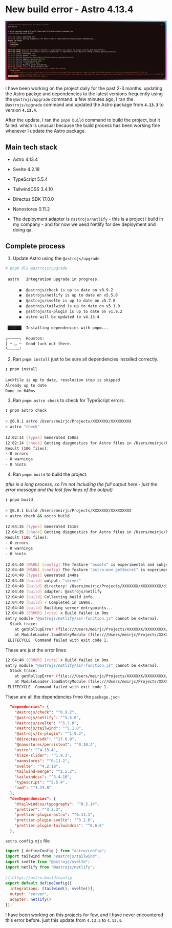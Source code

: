 # New build error - Astro 4.13.4

![Error Image](./error-img.jpg)

I have been working on the project daily for the past 2-3 months.
updating the Astro packge and dependencies to the latest versions frequently using the `@astrojs/upgrade` command.
a few minutes ago, I ran the `@astrojs/upgrade` command and updated the Astro package from **`4.13.3`** to version **`4.13.4`**.

After the update, I ran the `pnpm build` command to build the project, but it failed. which is unusual because the build process has been working fine whenever I update the Astro package.

## Main tech stack

- Astro 4.13.4
- Svelte 4.2.18
- TypeScript 5.5.4
- TailwindCSS 3.4.10
- Directus SDK 17.0.0
- Nanostores 0.11.2

- The deployment adapter is `@astrojs/netlify` - this is a project i build in my company - and for now we uesd Netlify for dev deployment and doing qa.

## Complete process

1. Update Astro using the `@astrojs/upgrade`

```bash
# pnpm dlx @astrojs/upgrade

 astro   Integration upgrade in progress.

      ◼  @astrojs/check is up to date on v0.9.2
      ◼  @astrojs/netlify is up to date on v5.5.0
      ◼  @astrojs/svelte is up to date on v5.7.0
      ◼  @astrojs/tailwind is up to date on v5.1.0
      ◼  @astrojs/ts-plugin is up to date on v1.9.2
      ●  astro will be updated to v4.13.4

 ██████  Installing dependencies with pnpm...

╭─────╮  Houston:
│ ◠ ◡ ◠  Good luck out there.
╰─────╯
```

2. Ran `pnpm install` just to be sure all dependencies installed correctly.

```bash
❯ pnpm install

Lockfile is up to date, resolution step is skipped
Already up to date
Done in 640ms
```

3. Ran `pnpm astro check` to check for TypeScript errors.

```bash
❯ pnpm astro check

> @0.0.1 astro /Users/meirjc/Projects/XXXXXXX/XXXXXXXXX
> astro "check"

12:02:14 [types] Generated 158ms
12:02:14 [check] Getting diagnostics for Astro files in /Users/meirjc/Projects/XXXXXXX/XXXXXXXXX...
Result (106 files):
- 0 errors
- 0 warnings
- 0 hints
```

4. Ran `pnpm build` to build the project.

_(this is a long process, so I'm not including the full output here - just the error message and the last few lines of the output)_

```bash
❯ pnpm build

> @0.0.1 build /Users/meirjc/Projects/XXXXXXX/XXXXXXXXX
> astro check && astro build

12:04:35 [types] Generated 151ms
12:04:35 [check] Getting diagnostics for Astro files in /Users/meirjc/Projects/XXXXXXX/XXXXXXXXX...
Result (106 files):
- 0 errors
- 0 warnings
- 0 hints

12:04:40 [WARN] [config] The feature "assets" is experimental and subject to change (used by @astrojs/netlify).
12:04:40 [WARN] [config] The feature "astro:env getSecret" is experimental and subject to change (used by @astrojs/netlify).
12:04:40 [types] Generated 144ms
12:04:40 [build] output: "server"
12:04:40 [build] directory: /Users/meirjc/Projects/XXXXXXX/XXXXXXXXX/dist/
12:04:40 [build] adapter: @astrojs/netlify
12:04:40 [build] Collecting build info...
12:04:40 [build] ✓ Completed in 169ms.
12:04:40 [build] Building server entrypoints...
12:04:40 [ERROR] [vite] x Build failed in 9ms
Entry module "@astrojs/netlify/ssr-function.js" cannot be external.
  Stack trace:
    at getRollupError (file:///Users/meirjc/Projects/XXXXXXX/XXXXXXXXX/node_modules/.pnpm/rollup@4.20.0/node_modules/rollup/dist/es/shared/parseAst.js:392:41)
    at ModuleLoader.loadEntryModule (file:///Users/meirjc/Projects/XXXXXXX/XXXXXXXXX/node_modules/.pnpm/rollup@4.20.0/node_modules/rollup/dist/es/shared/node-entry.js:19240:20)
 ELIFECYCLE  Command failed with exit code 1.
```

These are just the error lines

```bash
12:04:40 [ERROR] [vite] x Build failed in 9ms
Entry module "@astrojs/netlify/ssr-function.js" cannot be external.
  Stack trace:
    at getRollupError (file:///Users/meirjc/Projects/XXXXXXX/XXXXXXXXX/node_modules/.pnpm/rollup@4.20.0/node_modules/rollup/dist/es/shared/parseAst.js:392:41)
    at ModuleLoader.loadEntryModule (file:///Users/meirjc/Projects/XXXXXXX/XXXXXXXXX/node_modules/.pnpm/rollup@4.20.0/node_modules/rollup/dist/es/shared/node-entry.js:19240:20)
 ELIFECYCLE  Command failed with exit code 1.
```

These are all the dependencies frmo the `package.json`

```json
  "dependencies": {
    "@astrojs/check": "^0.9.2",
    "@astrojs/netlify": "^5.5.0",
    "@astrojs/svelte": "^5.7.0",
    "@astrojs/tailwind": "^5.1.0",
    "@astrojs/ts-plugin": "^1.9.2",
    "@directus/sdk": "^17.0.0",
    "@nanostores/persistent": "^0.10.2",
    "astro": "^4.13.4",
    "blaze-slider": "^1.9.3",
    "nanostores": "^0.11.2",
    "svelte": "^4.2.18",
    "tailwind-merge": "^2.5.2",
    "tailwindcss": "^3.4.10",
    "typescript": "^5.5.4",
    "zod": "^3.23.8"
  },
  "devDependencies": {
    "@tailwindcss/typography": "^0.5.14",
    "prettier": "^3.3.3",
    "prettier-plugin-astro": "^0.14.1",
    "prettier-plugin-svelte": "^3.2.6",
    "prettier-plugin-tailwindcss": "^0.6.6"
  },
```

`astro.config.mjs` file

```js
import { defineConfig } from "astro/config";
import tailwind from "@astrojs/tailwind";
import svelte from "@astrojs/svelte";
import netlify from "@astrojs/netlify";

// https://astro.build/config
export default defineConfig({
  integrations: [tailwind(), svelte()],
  output: "server",
  adapter: netlify()
});
```

I have been working on this projects for few, and I have never encountered this error before.
just this update from `4.13.3` to `4.13.4`.
